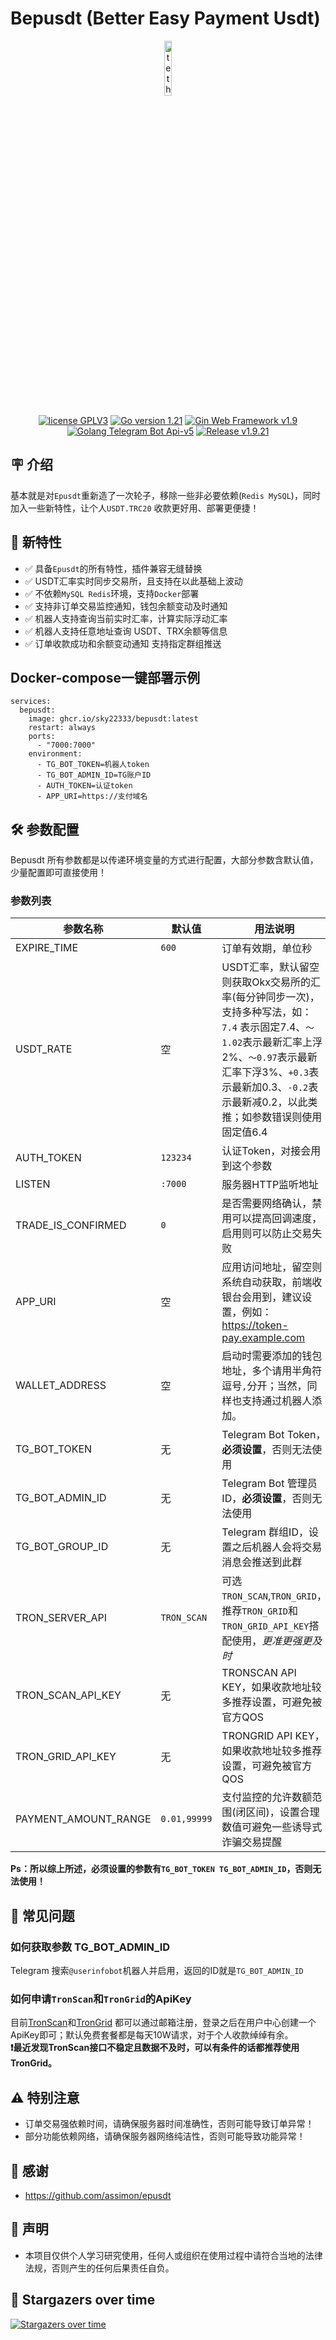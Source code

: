 # Bepusdt (Better Easy Payment Usdt)

<p align="center">
<img src="./static/img/tether.svg" width="15%" alt="tether">
</p>
<p align="center">
<a href="https://www.gnu.org/licenses/gpl-3.0.html"><img src="https://img.shields.io/badge/license-GPLV3-blue" alt="license GPLV3"></a>
<a href="https://golang.org"><img src="https://img.shields.io/badge/Golang-1.22-red" alt="Go version 1.21"></a>
<a href="https://github.com/gin-gonic/gin"><img src="https://img.shields.io/badge/Gin-v1.9-blue" alt="Gin Web Framework v1.9"></a>
<a href="https://github.com/go-telegram-bot-api/telegram-bot-api"><img src="https://img.shields.io/badge/Telegram Bot-v5-lightgrey" alt="Golang Telegram Bot Api-v5"></a>
<a href="https://github.com/sky22333/bepusdt"><img src="https://img.shields.io/badge/Release-v1.9.21-green" alt="Release v1.9.21"></a>
</p>

## 🪧 介绍

基本就是对`Epusdt`重新造了一次轮子，移除一些非必要依赖(`Redis MySQL`)，同时加入一些新特性，让个人`USDT.TRC20`
收款更好用、部署更便捷！

## 🎉 新特性

- ✅ 具备`Epusdt`的所有特性，插件兼容无缝替换
- ✅ USDT汇率实时同步交易所，且支持在以此基础上波动
- ✅ 不依赖`MySQL Redis`环境，支持`Docker`部署
- ✅ 支持非订单交易监控通知，钱包余额变动及时通知
- ✅ 机器人支持查询当前实时汇率，计算实际浮动汇率
- ✅ 机器人支持任意地址查询 USDT、TRX余额等信息
- ✅ 订单收款成功和余额变动通知 支持指定群组推送



## Docker-compose一键部署示例
```
services:
  bepusdt:
    image: ghcr.io/sky22333/bepusdt:latest
    restart: always
    ports:
      - "7000:7000"
    environment:
      - TG_BOT_TOKEN=机器人token
      - TG_BOT_ADMIN_ID=TG账户ID
      - AUTH_TOKEN=认证token
      - APP_URI=https://支付域名
```

## 🛠 参数配置

Bepusdt 所有参数都是以传递环境变量的方式进行配置，大部分参数含默认值，少量配置即可直接使用！

### 参数列表

| 参数名称                 | 默认值          | 用法说明                                                                                                                                          |
|----------------------|--------------|-----------------------------------------------------------------------------------------------------------------------------------------------|
| EXPIRE_TIME          | `600`        | 订单有效期，单位秒                                                                                                                                     |
| USDT_RATE            | 空            | USDT汇率，默认留空则获取Okx交易所的汇率(每分钟同步一次)，支持多种写法，如：`7.4` 表示固定7.4、`～1.02`表示最新汇率上浮2%、`～0.97`表示最新汇率下浮3%、`+0.3`表示最新加0.3、`-0.2`表示最新减0.2，以此类推；如参数错误则使用固定值6.4 |
| AUTH_TOKEN           | `123234`     | 认证Token，对接会用到这个参数                                                                                                                             |
| LISTEN               | `:7000`      | 服务器HTTP监听地址                                                                                                                                   |
| TRADE_IS_CONFIRMED   | `0`          | 是否需要网络确认，禁用可以提高回调速度，启用则可以防止交易失败                                                                                                               |
| APP_URI              | 空            | 应用访问地址，留空则系统自动获取，前端收银台会用到，建议设置，例如：https://token-pay.example.com                                                                               |
| WALLET_ADDRESS       | 空            | 启动时需要添加的钱包地址，多个请用半角符逗号`,`分开；当然，同样也支持通过机器人添加。                                                                                                  |
| TG_BOT_TOKEN         | 无            | Telegram Bot Token，**必须设置**，否则无法使用                                                                                                            |
| TG_BOT_ADMIN_ID      | 无            | Telegram Bot 管理员ID，**必须设置**，否则无法使用                                                                                                            |
| TG_BOT_GROUP_ID      | 无            | Telegram 群组ID，设置之后机器人会将交易消息会推送到此群                                                                                                             |
| TRON_SERVER_API      | `TRON_SCAN`  | 可选`TRON_SCAN`,`TRON_GRID`，推荐`TRON_GRID`和`TRON_GRID_API_KEY`搭配使用，*更准更强更及时*                                                                     |
| TRON_SCAN_API_KEY    | 无            | TRONSCAN API KEY，如果收款地址较多推荐设置，可避免被官方QOS                                                                                                       |
| TRON_GRID_API_KEY    | 无            | TRONGRID API KEY，如果收款地址较多推荐设置，可避免被官方QOS                                                                                                       |
| PAYMENT_AMOUNT_RANGE | `0.01,99999` | 支付监控的允许数额范围(闭区间)，设置合理数值可避免一些诱导式诈骗交易提醒                                                                                                         |

**Ps：所以综上所述，必须设置的参数有`TG_BOT_TOKEN TG_BOT_ADMIN_ID`，否则无法使用！**



## 🤔 常见问题

### 如何获取参数 TG_BOT_ADMIN_ID

Telegram 搜索`@userinfobot`机器人并启用，返回的ID就是`TG_BOT_ADMIN_ID`

### 如何申请`TronScan`和`TronGrid`的ApiKey

目前[TronScan](https://tronscan.org/)和[TronGrid](https://www.trongrid.io/)
都可以通过邮箱注册，登录之后在用户中心创建一个ApiKey即可；默认免费套餐都是每天10W请求，对于个人收款绰绰有余。  
**❗️最近发现TronScan接口不稳定且数据不及时，可以有条件的话都推荐使用TronGrid。**

## ⚠️ 特别注意

- 订单交易强依赖时间，请确保服务器时间准确性，否则可能导致订单异常！
- 部分功能依赖网络，请确保服务器网络纯洁性，否则可能导致功能异常！

## 🙏 感谢

- https://github.com/assimon/epusdt

## 📢 声明

- 本项目仅供个人学习研究使用，任何人或组织在使用过程中请符合当地的法律法规，否则产生的任何后果责任自负。

## 🌟 Stargazers over time

[![Stargazers over time](https://starchart.cc/v03413/bepusdt.svg)](https://starchart.cc/v03413/bepusdt)
